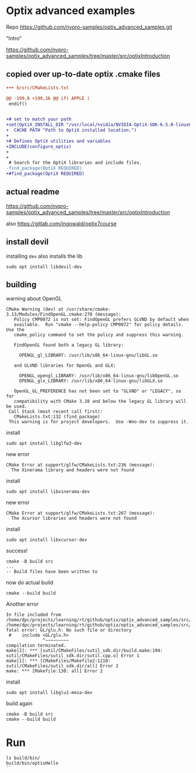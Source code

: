 # Optix advanced examples

Repo
https://github.com/nvpro-samples/optix_advanced_samples.git

"Intro"

https://github.com/nvpro-samples/optix_advanced_samples/tree/master/src/optixIntroduction


## copied over up-to-date optix .cmake files

```diff
+++ b/src/CMakeLists.txt

@@ -199,8 +199,16 @@ if( APPLE )
 endif()


+# set to match your path
+set(OptiX_INSTALL_DIR "/usr/local/nvidia/NVIDIA-OptiX-SDK-6.5.0-linux64/"
+  CACHE PATH "Path to OptiX installed location.")
+
+# Defines OptiX utilities and variables
+INCLUDE(configure_optix)
+
+
 # Search for the OptiX libraries and include files.
-find_package(OptiX REQUIRED)
+#find_package(OptiX REQUIRED)
```


## actual readme

https://github.com/nvpro-samples/optix_advanced_samples/tree/master/src/optixIntroduction

 also https://gitlab.com/ingowald/optix7course

## install devil

installing `dev` also installs the lib

```
sudo apt install libdevil-dev
```


## building

warning about OpenGL

```
CMake Warning (dev) at /usr/share/cmake-3.13/Modules/FindOpenGL.cmake:270 (message):
   Policy CMP0072 is not set: FindOpenGL prefers GLVND by default when
   available.  Run "cmake --help-policy CMP0072" for policy details.  Use the
   cmake_policy command to set the policy and suppress this warning.

   FindOpenGL found both a legacy GL library:

     OPENGL_gl_LIBRARY: /usr/lib/x86_64-linux-gnu/libGL.so

   and GLVND libraries for OpenGL and GLX:

     OPENGL_opengl_LIBRARY: /usr/lib/x86_64-linux-gnu/libOpenGL.so
     OPENGL_glx_LIBRARY: /usr/lib/x86_64-linux-gnu/libGLX.so

   OpenGL_GL_PREFERENCE has not been set to "GLVND" or "LEGACY", so for
   compatibility with CMake 3.10 and below the legacy GL library will be used.
 Call Stack (most recent call first):
   CMakeLists.txt:132 (find_package)
 This warning is for project developers.  Use -Wno-dev to suppress it.
```

install

```
sudo apt install libglfw3-dev
```

new error

```
CMake Error at support/glfw/CMakeLists.txt:236 (message):
  The Xinerama library and headers were not found
```

install

```
sudo apt install libxinerama-dev
```

new error

```
CMake Error at support/glfw/CMakeLists.txt:267 (message):
  The Xcursor libraries and headers were not found
```

install

```
sudo apt install libxcursor-dev
```


success!

```
cmake -B build src
...
-- Build files have been written to
```

now do actual build

```
cmake --build build
```

Another error

```
In file included from /home/dpc/projects/learning/rt/github/optix/optix_advanced_samples/src/sutil/sutil.cpp:32:
/home/dpc/projects/learning/rt/github/optix/optix_advanced_samples/src/sutil/GL/glew.h:1202:14: fatal error: GL/glu.h: No such file or directory
 #    include <GL/glu.h>
              ^~~~~~~~~~
compilation terminated.
make[2]: *** [sutil/CMakeFiles/sutil_sdk.dir/build.make:194: sutil/CMakeFiles/sutil_sdk.dir/sutil.cpp.o] Error 1
make[1]: *** [CMakeFiles/Makefile2:1210: sutil/CMakeFiles/sutil_sdk.dir/all] Error 2
make: *** [Makefile:130: all] Error 2
```

install

```
sudo apt install libglu1-mesa-dev
```

build again

```
cmake -B build src
cmake --build build
```


# Run


```shell
ls build/bin/
build/bin/optixHello
``
